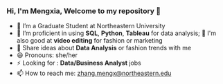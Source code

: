 ### Hi, I'm Mengxia, Welcome to my repository 👋

- 🔭 I’m a Graduate Student at Northeastern University
- 🌱 I’m proficient in using **SQL**, **Python**, **Tableau** for data analysis;
  🌱 I'm also good at **video editing** for fashion or marketing
- 💬 Share ideas about **Data Analysis** or fashion trends with me
- 😄 Pronouns: she/her
- ⚡ Looking for : **Data/Business Analyst** jobs
- 📫 How to reach me: zhang.mengx@northeastern.edu
